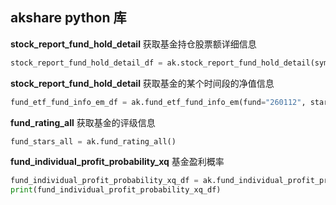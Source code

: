 ## akshare   python 库

**stock_report_fund_hold_detail**  获取基金持仓股票额详细信息

```python
stock_report_fund_hold_detail_df = ak.stock_report_fund_hold_detail(symbol="512600", date="20240630")

```
**stock_report_fund_hold_detail** 获取基金的某个时间段的净值信息

```python
fund_etf_fund_info_em_df = ak.fund_etf_fund_info_em(fund="260112", start_date="20240901", end_date="20241030")
```

**fund_rating_all** 获取基金的评级信息
```python
fund_stars_all = ak.fund_rating_all()
```

**fund_individual_profit_probability_xq** 基金盈利概率

```python
fund_individual_profit_probability_xq_df = ak.fund_individual_profit_probability_xq(symbol="000001")
print(fund_individual_profit_probability_xq_df)
```



```

```

